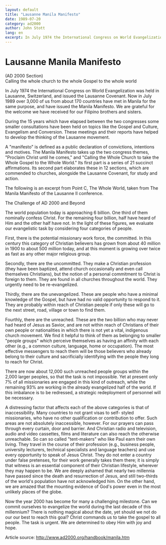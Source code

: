 ```yaml
---
layout: default
title: "Lausanne Manila Manifesto"
date: 1989-07-20
category: ad2000
author: John Stott
lang: en
excerpt: In July 1974 the International Congress on World Evangelization was held in Lausanne, Switzerland, and issued the Lausanne Covenant. Now in July 1989 over 3,000 of us from about 170 countries have met in Manila for the same purpose, and have issued the Manila Manifesto.
---
```

<h1>Lausanne Manila Manifesto</h1>
<p>(AD 2000 Section)<br>
Calling the whole church to the whole Gospel to the whole world</p>

<p>In July 1974 the International Congress on World Evangelization was held in Lausanne, Switzerland, and issued the Lausanne Covenant. Now in July 1989 over 3,000 of us from about 170 countries have met in Manila for the same purpose, and have issued the Manila Manifesto. We are grateful for the welcome we have received for our Filipino brothers and sisters.</p>

<p>During the 15 years which have elapsed between the two congresses some smaller consultations have been held on topics like the Gospel and Culture, Evangelism and Conversion. These meetings and their reports have helped to develop the thinking of the Lausanne movement.</p>

<p>A "manifesto" is defined as a public declaration of convictions, intentions and motives. The Manila Manifesto takes up the two congress themes, "Proclaim Christ until he comes," and "Calling the Whole Church to take the Whole Gospel to the Whole World." Its first part is a series of 21 succinct affirmations. Its second part elaborates these in 12 sections, which are commended to churches, alongside the Lausanne Covenant, for study and action.</p>

<p>The following is an excerpt from Point C, The Whole World, taken from The Manila Manifesto of the Lausanne II conference.</p>

<p>The Challenge of AD 2000 and Beyond</p>

<p>The world population today is approaching 6 billion. One third of them nominally confess Christ. For the remaining four billion, half have heard of Him and the other half have not. In the light of these figures, we evaluate our evangelistic task by considering four categories of people.</p>

<p>First, there is the potential missionary work force, the committed. In this century this category of Christian believers has grown from about 40 million in 1900 to about 500 million today, and at this moment is growing over twice as fast as any other major religious group.</p>

<p>Secondly, there are the uncommitted. They make a Christian profession (they have been baptized, attend church occasionally and even call themselves Christians), but the notion of a personal commitment to Christ is foreign to them. They are found in all churches throughout the world. They urgently need to be re-evangelized.</p>

<p>Thirdly, there are the unevangelized. These are people who have a minimal knowledge of the Gospel, but have had no valid opportunity to respond to it. They are probably within reach of Christian people if only these will go to the next street, road, village or town to find them.</p>

<p>Fourthly, there are the unreached. These are the two billion who may never had heard of Jesus as Savior, and are not within reach of Christians of their own people or nationalities in which there is not yet a vital, indigenous church movement. We find it helpful to think of them as belonging to smaller "people groups" which perceive themselves as having an affinity with each other (e.g., a common culture, language, home or occupation). The most effective messengers to reach them will be those believers who already belong to their culture and sacrificially identifying with the people they long to reach for Christ.</p>

<p>There are now about 12,000 such unreached people groups within the 2,000 larger peoples, so that the task is not impossible. Yet at present only 7% of all missionaries are engaged in this kind of outreach, while the remaining 93% are working in the already evangelized half of the world. If this imbalance is to be redressed, a strategic redeployment of personnel will be necessary.</p>

<p>A distressing factor that affects each of the above categories is that of inaccessibility. Many countries to not grant visas to self- styled missionaries, who have no other qualification or contribution to offer. Such areas are not absolutely inaccessible, however. For our prayers can pass through every curtain, door and barrier. And Christian radio and television, audio and video cassettes, films and literature can also reach the otherwise unreachable. So can so called "tent-makers" who like Paul earn their own living. They travel in the course of their profession (e.g., business people, university lecturers, technical specialists and language teachers) and use every opportunity to speak of Jesus Christ. They do not enter a country under false pretenses, for their work generally takes them there; it is simply that witness is an essential component of their Christian lifestyle, wherever they may happen to be. We are deeply ashamed that nearly two millennia have passed since the death and resurrection of Jesus, and still two-thirds of the world's population have not acknowledged him. On the other hand, we are amazed that the mounting evidence of God's power even in the most unlikely places of the globe.</p>

<p>Now the year 2000 has become for many a challenging milestone. Can we commit ourselves to evangelize the world during the last decade of this millennium? There is nothing magical about the date, yet should we not do our our best to reach this goal? Christ commands us to take the gospel to all people. The task is urgent. We are determined to obey Him with joy and hope. </p>

<p>Article source: <a href="http://www.ad2000.org/handbook/manila.htm">http://www.ad2000.org/handbook/manila.htm</a></p>
